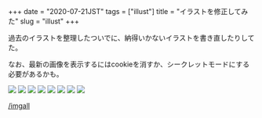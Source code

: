 +++
date = "2020-07-21JST"
tags = ["illust"]
title = "イラストを修正してみた"
slug = "illust"
+++

過去のイラストを整理したついでに、納得いかないイラストを書き直したりしてた。

なお、最新の画像を表示するにはcookieを消すか、シークレットモードにする必要があるかも。

![](/img/yui_07.png)
![](/img/yui_08.png)
![](/img/yui_14.png)
![](/img/yui_17.png)
![](/img/yui_18.png)
![](/img/yui_24.png)
![](/img/yui_25.png)
![](/img/yui_27.png)

[/imgall](/imgall)

